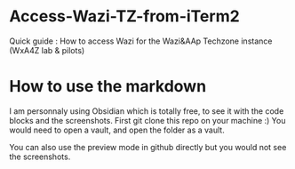 # Access-Wazi-TZ-from-iTerm2
Quick guide : How to access Wazi for the Wazi&amp;AAp Techzone instance (WxA4Z lab &amp; pilots)

# How to use the markdown
I am personnaly using Obsidian which is totally free, to see it with the code blocks and the screenshots. 
First git clone this repo on your machine :)
You would need to open a vault, and open the folder as a vault.

You can also use the preview mode in github directly but you would not see the screenshots.
